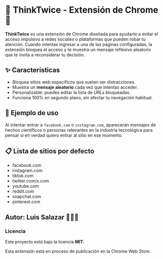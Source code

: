 # 🧠 ThinkTwice - Extensión de Chrome 🚦

**ThinkTwice**  es una extensión de Chrome diseñada para ayudarte a evitar el acceso impulsivo a redes sociales o plataformas que pueden robar tu atención.
Cuando intentas ingresar a una de las páginas configuradas, la extensión bloquea el acceso y te muestra un mensaje reflexivo aleatorio que te invita a reconsiderar tu decisión.

## ✨ Características
- Bloquea sitios web específicos que suelen ser distracciones.
- Muestra un **mensaje aleatorio** cada vez que intentas acceder.
- Personalizable: puedes editar la lista de URLs bloqueadas.
- Funciona 100% en segundo plano, sin afectar tu navegación habitual.

## 📸 Ejemplo de uso
Al intentar entrar a `facebook.com` o `instagram.com`, aparecerán mensajes de hechos científicos o personas relevantes en la industria tecnológica para pensar si en verdad quiero entrar al sitio en ese momento.

## 📋 Lista de sitios por defecto
- facebook.com
- instagram.com
- tiktok.com
- twitter.com/x.com
- youtube.com
- reddit.com
- snapchat.com
- pinterest.com

## Autor: Luis Salazar 👨🏻‍💻

### Licencia

Este proyecto está bajo la licencia **MIT.**

Esta extensión está en proceso de publicación en la Chrome Web Store.

